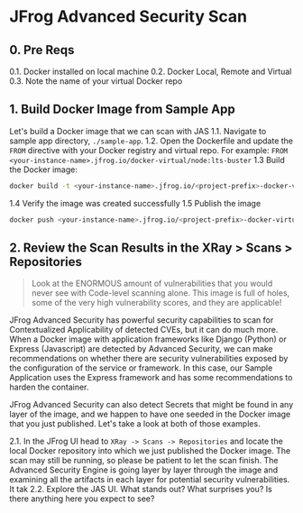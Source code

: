 # JFrog Advanced Security Scan
## 0. Pre Reqs
0.1. Docker installed on local machine
0.2. Docker Local, Remote and Virtual
0.3. Note the name of your virtual Docker repo

## 1. Build Docker Image from Sample App
Let's build a Docker image that we can scan with JAS
1.1. Navigate to sample app directory, `./sample-app`.
1.2. Open the Dockerfile and update the `FROM` directive with your Docker registry and virtual repo.
For example: `FROM <your-instance-name>.jfrog.io/docker-virtual/node:lts-buster`
1.3 Build the Docker image:
```bash
docker build -t <your-instance-name>.jfrog.io/<project-prefix>-docker-virtual/sample-app:1 .
```
1.4 Verify the image was created successfully
1.5 Publish the image
```bash
docker push <your-instance-name>.jfrog.io/<project-prefix>-docker-virtual/sample-app:1
```

## 2. Review the Scan Results in the XRay > Scans > Repositories
> Look at the ENORMOUS amount of vulnerabilities that you would never see with Code-level scanning alone.
> This image is full of holes, some of the very high vulnerability scores, and they are applicable!

JFrog Advanced Security has powerful security capabilities to scan for Contextualized Applicability of detected CVEs, but it can do much more. When a Docker image with application frameworks like Django (Python) or Express (Javascript) are detected by Advanced Security, we can make recommendations on whether there are security vulnerabilities exposed by the configuration of the service or framework.  In this case, our Sample Application uses the Express framework and has some recommendations to harden the container.  

JFrog Advanced Security can also detect Secrets that might be found in any layer of the image, and we happen to have one seeded in the Docker image that you just published.  Let's take a look at both of those examples.

2.1.  In the JFrog UI head to `XRay -> Scans -> Repositories` and locate the local Docker repository into which we just published the Docker image.  The scan may still be running, so please be patient to let the scan finish.  The Advanced Security Engine is going layer by layer through the image and examining all the artifacts in each layer for potential security vulnerabilities.  It tak 
2.2.  Explore the JAS UI.  What stands out?  What surprises you?  Is there anything here you expect to see?


